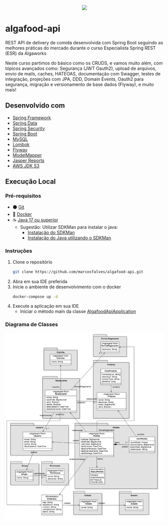 <p align="center">
   <img src="http://img.shields.io/static/v1?label=STATUS&message=EM%20DESENVOLVIMENTO&color=RED&style=for-the-badge"/>
</p>

# algafood-api
REST API de delivery de comida desenvolvida com Spring Boot seguindo as melhores práticas do mercado durante o curso Especialista Spring REST (ESR) da Algaworks

Neste curso partimos do básico como os CRUDS, e vamos muito além, com tópicos avançados como: Segurança (JWT Oauth2), upload de arquivos, envio de mails, caches, HATEOAS, documentação com Swagger, testes de integração, projeções com JPA, DDD, Domain Events, Oauth2 para segurança, migração e versionamento de base dados (Flyway), e muito mais!

## Desenvolvido com
* [Spring Framework](https://spring.io/projects/spring-framework)
* [Spring Data](https://spring.io/projects/spring-data)
* [Spring Security](https://spring.io/projects/spring-security)
* [Spring Boot](https://spring.io/projects/spring-boot)
* [MySQL](https://www.mysql.com/)
* [Lombok](https://projectlombok.org/)
* [Flyway](https://flywaydb.org/)
* [ModelMapper](http://modelmapper.org/)
* [Jasper Reports](https://community.jaspersoft.com/)
* [AWS JDK S3](https://docs.aws.amazon.com/sdk-for-java/index.html)

## Execução Local
### Pré-requisitos
- ⚫ [Git](https://git-scm.com/)
- 🐋 [Docker](https://docs.docker.com/engine/install/)
- ☕ [Java 17 ou superior](https://openjdk.org/projects/jdk/)
    - Sugestão: Utilizar SDKMan para instalar o java:
        - [Instalação do SDKMan](https://sdkman.io/install)
        - [Instalação do Java utilizando o SDKMan](https://sdkman.io/usage)

### Instruções

1. Clone o repositório
   ```sh
   git clone https://github.com/marcosfalves/algafood-api.git
   ```
2. Abra em sua IDE preferida
3. Inicie o ambiente de desenvolvimento com o docker
   ```sh
   docker-compose up -d
   ```
4. Execute a aplicação em sua IDE
    - Iniciar o método main da classe [AlgafoodApiApplication](./src/main/java/com/algaworks/algafood/AlgafoodApiApplication.java)

### Diagrama de Classes
![alt Diagrama de Classes do projeto](./doc/ESR%20-%20Diagrama%20de%20classes.png)